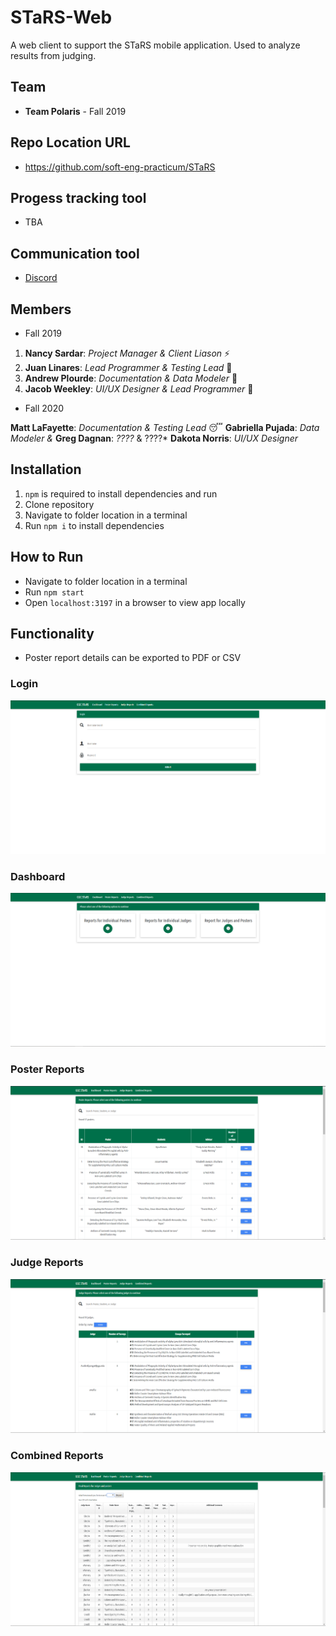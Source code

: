 # STaRS-Web

A web client to support the STaRS mobile application. Used to analyze results from judging.

## Team

* **Team Polaris** - Fall 2019

## Repo Location URL

* https://github.com/soft-eng-practicum/STaRS

## Progess tracking tool

* TBA

## Communication tool

* [Discord](https://discordapp.com/)

## Members

* Fall 2019

1. **Nancy Sardar**: *Project Manager & Client Liason* :zap:
2. **Juan Linares**: *Lead Programmer & Testing Lead* :ghost:
3. **Andrew Plourde**: *Documentation & Data Modeler* :thought_balloon:
4. **Jacob Weekley**: *UI/UX Designer & Lead Programmer* :ice_hockey:


* Fall 2020

**Matt LaFayette**: *Documentation & Testing Lead* :sleeping:
**Gabriella Pujada**: *Data Modeler &* 
**Greg Dagnan**: *????* & ????*
**Dakota Norris**: *UI/UX Designer*

## Installation

1. `npm` is required to install dependencies and run
1. Clone repository
1. Navigate to folder location in a terminal
1. Run `npm i` to install dependencies

## How to Run

* Navigate to folder location in a terminal
* Run `npm start`
* Open `localhost:3197` in a browser to view app locally

## Functionality

* Poster report details can be exported to PDF or CSV

### Login

![login](screenshots/login-2019.PNG)

### Dashboard

![dashboard](screenshots/dashboard-2019.PNG)

### Poster Reports

![poster-reports](screenshots/poster-reports-2019.PNG)

### Judge Reports

![judge-reports](screenshots/judge-reports-2019.PNG)

### Combined Reports

![combined-reports](screenshots/combined-reports-2019.PNG)
